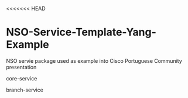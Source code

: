 <<<<<<< HEAD
# NSO-Service-Template-Yang-Example
NSO servie package used as example into Cisco Portuguese Community presentation

core-service

branch-service
